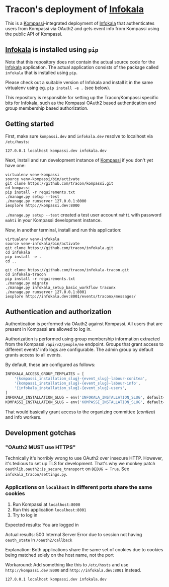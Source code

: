 # Tracon's deployment of [Infokala]

This is a [Kompassi]-integrated deployment of [Infokala] that authenticates users from Kompassi via OAuth2 and gets event info from Kompassi using the public API of Kompassi.

[Infokala]: https://github.com/kcsry/infokala "Infokala, the Info Log Management System for Tracon & Desucon"
[Kompassi]: https://github.com/tracon/kompassi "Kompassi, the Tracon Event Management System"

## [Infokala] is installed using `pip`

Note that this repository does not contain the actual source code for the [Infokala] application. The actual application consists of the package called `infokala` that is installed using `pip`.

Please check out a suitable version of Infokala and install it in the same virtualenv using eg. `pip install -e .` (see below).

This repository is responsible for setting up the Tracon/Kompassi specific bits for Infokala, such as the Kompassi OAuth2 based authentication and group membership based authorization.

## Getting started

First, make sure `kompassi.dev` and `infokala.dev` resolve to localhost via `/etc/hosts`:

    127.0.0.1 localhost kompassi.dev infokala.dev

Next, install and run development instance of [Kompassi] if you don't yet have one:

    virtualenv venv-kompassi
    source venv-kompassi/bin/activate
    git clone https://github.com/tracon/kompassi.git
    cd kompassi
    pip install -r requirements.txt
    ./manage.py setup --test
    ./manage.py runserver 127.0.0.1:8000
    iexplore http://kompassi.dev:8000

`./manage.py setup --test` created a test user account `mahti` with password `mahti` in your Kompassi development instance.

Now, in another terminal, install and run this application:

    virtualenv venv-infokala
    source venv-infokala/bin/activate
    git clone https://github.com/tracon/infokala.git
    cd infokala
    pip install -e .
    cd ..

    git clone https://github.com/tracon/infokala-tracon.git
    cd infokala-tracon
    pip install -r requirements.txt
    ./manage.py migrate
    ./manage.py infokala_setup_basic_workflow traconx
    ./manage.py runserver 127.0.0.1:8001
    iexplore http://infokala.dev:8001/events/traconx/messages/

## Authentication and authorization

Authentication is performed via OAuth2 against Kompassi. All users that are present in Kompassi are allowed to log in.

Authorization is performed using group membership information extracted from the Kompassi `/api/v2/people/me` endpoint. Groups that grant access to different events' info logs are configurable. The admin group by default grants access to all events.

By default, these are configured as follows:

```python
INFOKALA_ACCESS_GROUP_TEMPLATES = [
    '{kompassi_installation_slug}-{event_slug}-labour-conitea',
    '{kompassi_installation_slug}-{event_slug}-labour-info',
    '{infokala_installation_slug}-{event_slug}-users',
]
INFOKALA_INSTALLATION_SLUG = env('INFOKALA_INSTALLATION_SLUG', default='infokala')
KOMPASSI_INSTALLATION_SLUG = env('KOMPASSI_INSTALLATION_SLUG', default='turska')
```

That would basically grant access to the organizing committee (*conitea*) and info workers.

## Development gotchas

### "OAuth2 MUST use HTTPS"

Technically it's horribly wrong to use OAuth2 over insecure HTTP. However, it's tedious to set up TLS for development. That's why we monkey patch `oauthlib.oauth2:is_secure_transport` on `DEBUG = True`. See `infokala_tracon/settings.py`.

### Applications on `localhost` in different ports share the same cookies

1. Run Kompassi at `localhost:8000`
2. Run this application `localhost:8001`
3. Try to log in

Expected results: You are logged in

Actual results: 500 Internal Server Error due to session not having `oauth_state` in `/oauth2/callback`

Explanation: Both applications share the same set of cookies due to cookies being matched solely on the host name, not the port

Workaround: Add something like this to `/etc/hosts` and use `http://kompassi.dev:8000` and `http://infokala.dev:8001` instead.

    127.0.0.1 localhost kompassi.dev infokala.dev
